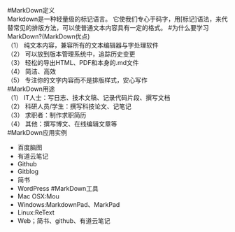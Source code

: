 #MarkDown定义  
Markdown是一种轻量级的标记语言。
它使我们专心于码字，用[标记]语法，来代替常见的排版方法，可以使普通文本内容具有一定的格式。
#为什么要学习MarkDown?(MarkDown优点)  
（1） 纯文本内容，兼容所有的文本编辑器与字处理软件  
（2） 可以放到版本管理系统中，追踪历史变更  
（3） 轻松的导出HTML、PDF和本身的.md文件  
（4） 简洁、高效  
（5） 专注你的文字内容而不是排版样式，安心写作  
#MarkDown用途  
（1） IT人士：写日志、技术文稿、记录代码片段、撰写文档  
（2） 科研人员/学生：撰写科技论文、记笔记  
（3） 求职者：制作求职简历  
（4） 其他：撰写博文、在线编辑文章等  
#MarkDown应用实例  
- 百度脑图
- 有道云笔记
- Github
- Gitblog
- 简书
- WordPress
#MarkDown工具  
- Mac OSX:Mou
- Windows:MarkdownPad、MarkPad
- Linux:ReText
- Web；简书、github、有道云笔记

